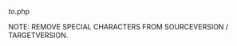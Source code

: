 <SOURCEVERSION>_to_<TARGETVERSION>.php

NOTE: REMOVE SPECIAL CHARACTERS FROM SOURCEVERSION / TARGETVERSION.
